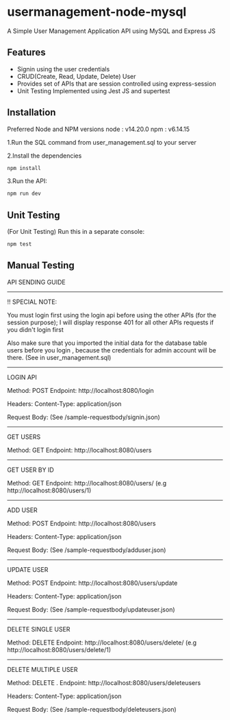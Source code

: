 # usermanagement-node-mysql

A Simple User Management Application API using MySQL and Express JS

## Features

- Signin using the user credentials
- CRUD(Create, Read, Update, Delete) User
- Provides set of APIs that are session controlled using express-session
- Unit Testing Implemented using Jest JS and supertest

## Installation

Preferred Node and NPM versions
node : v14.20.0
npm : v6.14.15 

1.Run the SQL command from user_management.sql to your server

2.Install the dependencies

```sh
npm install
```

3.Run the API:
```sh
npm run dev
```
## Unit Testing
(For Unit Testing) Run this in a separate console:
```sh
npm test
```
## Manual Testing

API SENDING GUIDE

-----------------------

!! SPECIAL NOTE:

You must login first using the login api before using the other APIs (for the session purpose);
I will display response 401 for all other APIs requests if you didn't login first

Also make sure that you imported the initial data for the database table users before you login , 
because the credentials for admin account will be there. (See in user_management.sql)

-----------------------

LOGIN API

Method: POST
Endpoint: http://localhost:8080/login

Headers:
Content-Type: application/json

Request Body:
(See /sample-requestbody/signin.json)

-----------------------

GET USERS

Method: GET
Endpoint: http://localhost:8080/users

-----------------------

GET USER BY ID

Method: GET
Endpoint: http://localhost:8080/users/<USER ID>
(e.g http://localhost:8080/users/1)

-----------------------

ADD USER

Method: POST
Endpoint: http://localhost:8080/users

Headers:
Content-Type: application/json

Request Body:
(See /sample-requestbody/adduser.json)

-----------------------

UPDATE USER

Method: POST
Endpoint: http://localhost:8080/users/update

Headers:
Content-Type: application/json

Request Body:
(See /sample-requestbody/updateuser.json)

-----------------------

DELETE SINGLE USER

Method: DELETE
Endpoint: http://localhost:8080/users/delete/<USER ID>
(e.g http://localhost:8080/users/delete/1)

-----------------------

DELETE MULTIPLE USER

Method: DELETE .
Endpoint: http://localhost:8080/users/deleteusers

Headers:
Content-Type: application/json

Request Body:
(See /sample-requestbody/deleteusers.json)
